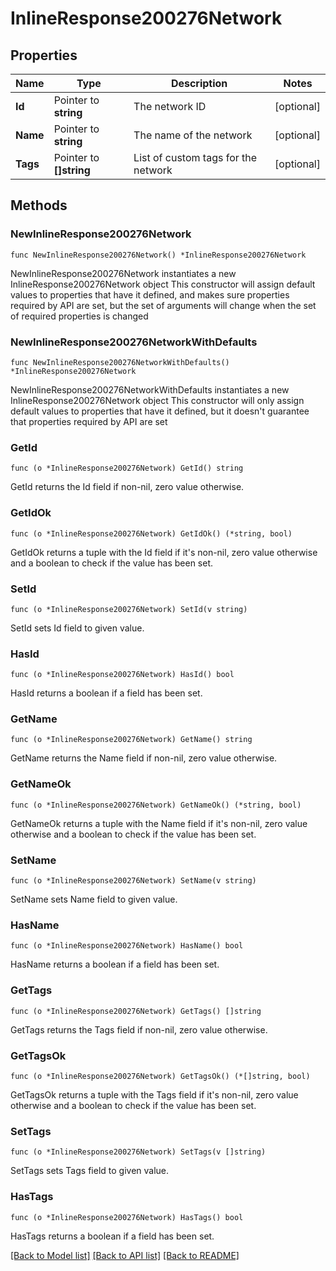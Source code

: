# InlineResponse200276Network

## Properties

Name | Type | Description | Notes
------------ | ------------- | ------------- | -------------
**Id** | Pointer to **string** | The network ID | [optional] 
**Name** | Pointer to **string** | The name of the network | [optional] 
**Tags** | Pointer to **[]string** | List of custom tags for the network | [optional] 

## Methods

### NewInlineResponse200276Network

`func NewInlineResponse200276Network() *InlineResponse200276Network`

NewInlineResponse200276Network instantiates a new InlineResponse200276Network object
This constructor will assign default values to properties that have it defined,
and makes sure properties required by API are set, but the set of arguments
will change when the set of required properties is changed

### NewInlineResponse200276NetworkWithDefaults

`func NewInlineResponse200276NetworkWithDefaults() *InlineResponse200276Network`

NewInlineResponse200276NetworkWithDefaults instantiates a new InlineResponse200276Network object
This constructor will only assign default values to properties that have it defined,
but it doesn't guarantee that properties required by API are set

### GetId

`func (o *InlineResponse200276Network) GetId() string`

GetId returns the Id field if non-nil, zero value otherwise.

### GetIdOk

`func (o *InlineResponse200276Network) GetIdOk() (*string, bool)`

GetIdOk returns a tuple with the Id field if it's non-nil, zero value otherwise
and a boolean to check if the value has been set.

### SetId

`func (o *InlineResponse200276Network) SetId(v string)`

SetId sets Id field to given value.

### HasId

`func (o *InlineResponse200276Network) HasId() bool`

HasId returns a boolean if a field has been set.

### GetName

`func (o *InlineResponse200276Network) GetName() string`

GetName returns the Name field if non-nil, zero value otherwise.

### GetNameOk

`func (o *InlineResponse200276Network) GetNameOk() (*string, bool)`

GetNameOk returns a tuple with the Name field if it's non-nil, zero value otherwise
and a boolean to check if the value has been set.

### SetName

`func (o *InlineResponse200276Network) SetName(v string)`

SetName sets Name field to given value.

### HasName

`func (o *InlineResponse200276Network) HasName() bool`

HasName returns a boolean if a field has been set.

### GetTags

`func (o *InlineResponse200276Network) GetTags() []string`

GetTags returns the Tags field if non-nil, zero value otherwise.

### GetTagsOk

`func (o *InlineResponse200276Network) GetTagsOk() (*[]string, bool)`

GetTagsOk returns a tuple with the Tags field if it's non-nil, zero value otherwise
and a boolean to check if the value has been set.

### SetTags

`func (o *InlineResponse200276Network) SetTags(v []string)`

SetTags sets Tags field to given value.

### HasTags

`func (o *InlineResponse200276Network) HasTags() bool`

HasTags returns a boolean if a field has been set.


[[Back to Model list]](../README.md#documentation-for-models) [[Back to API list]](../README.md#documentation-for-api-endpoints) [[Back to README]](../README.md)


